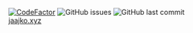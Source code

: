 [![CodeFactor](https://www.codefactor.io/repository/github/jaajko/website/badge)](https://www.codefactor.io/repository/github/jaajko/website)
![GitHub issues](https://img.shields.io/github/issues/jaajko/website)
![GitHub last commit](https://img.shields.io/github/last-commit/jaajko/website)
<br>
<a href="https://jaajko.xyz">jaajko.xyz</a>
